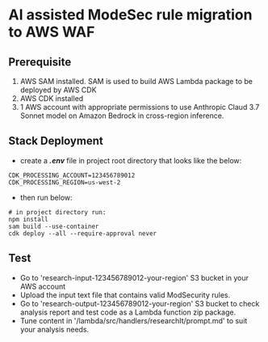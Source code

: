 # AI assisted ModeSec rule migration to AWS WAF
## Prerequisite
1. AWS SAM installed. SAM is used to build AWS Lambda package to be deployed by AWS CDK
2. AWS CDK installed
3. 1 AWS account with appropriate permissions to use Anthropic Claud 3.7 Sonnet model on Amazon Bedrock in cross-region inference.

## Stack Deployment
- create a ***.env*** file in project root directory that looks like the below:
```text
CDK_PROCESSING_ACCOUNT=123456789012
CDK_PROCESSING_REGION=us-west-2
```
- then run below:
```shell
# in project directory run:
npm install
sam build --use-container
cdk deploy --all --require-approval never
```
## Test
- Go to 'research-input-123456789012-your-region' S3 bucket in your AWS account
- Upload the input text file that contains valid ModSecurity rules.
- Go to 'research-output-123456789012-your-region' S3 bucket to check analysis report and test code as a Lambda function zip package.
- Tune content in '/lambda/src/handlers/researchIt/prompt.md' to suit your analysis needs.
